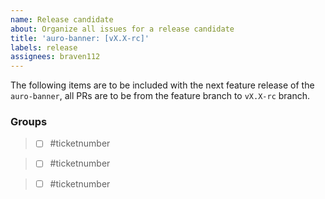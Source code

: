 ```yaml
---
name: Release candidate
about: Organize all issues for a release candidate
title: 'auro-banner: [vX.X-rc]'
labels: release
assignees: braven112
---
```


The following items are to be included with the next feature release of the `auro-banner`, all PRs are to be from the feature branch to `vX.X-rc` branch.

### Groups
>- [ ] #ticketnumber

>- [ ] #ticketnumber

>- [ ] #ticketnumber
